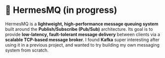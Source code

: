 # 📨 HermesMQ (in progress)

HermesMQ is a **lightweight, high-performance message queuing system** built around the **Publish/Subscribe (Pub/Sub)** architecture. Its goal is to provide **low-latency, fault-tolerant message delivery** between clients via a **scalable TCP-based message broker**. I found **Kafka** super interesting after using it in a previous project, and wanted to try building my own messaging system from scratch.
